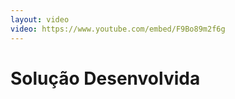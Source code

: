 ```yaml
---
layout: video
video: https://www.youtube.com/embed/F9Bo89m2f6g
---
```


<h1 class="font-300">Solução Desenvolvida</h1>
<!--
<embed src="https://www.youtube.com/embed/F9Bo89m2f6g" allowfullscreen="true" class="w-full h-400px"> -->

